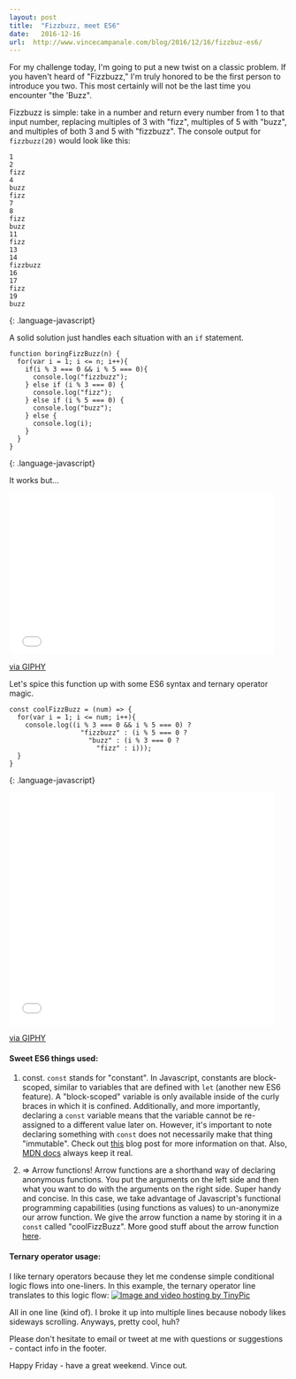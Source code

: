 ```yaml
---
layout: post
title:  "Fizzbuzz, meet ES6"
date:   2016-12-16
url:  http://www.vincecampanale.com/blog/2016/12/16/fizzbuz-es6/
---
```


For my challenge today, I'm going to put a new twist on a classic problem. If you haven't heard of "Fizzbuzz," I'm truly honored to be the first person to introduce you two. This most certainly will not be the last time you encounter "the 'Buzz".

Fizzbuzz is simple: take in a number and return every number from 1 to that input number, replacing multiples of 3 with "fizz", multiples of 5 with "buzz", and multiples of both 3 and 5 with "fizzbuzz". The console output for `fizzbuzz(20)` would look like this:
```
1
2
fizz
4
buzz
fizz
7
8
fizz
buzz
11
fizz
13
14
fizzbuzz
16
17
fizz
19
buzz
```
{: .language-javascript}

A solid solution just handles each situation with an `if` statement.

```
function boringFizzBuzz(n) {
  for(var i = 1; i <= n; i++){
    if(i % 3 === 0 && i % 5 === 0){
      console.log("fizzbuzz");
    } else if (i % 3 === 0) {
      console.log("fizz");
    } else if (i % 5 === 0) {
      console.log("buzz");
    } else {
      console.log(i);
    }
  }
}
```
{: .language-javascript}

It works but...
<iframe src="//giphy.com/embed/xTiTndCIut7o7OpEL6" width="480" height="292" frameBorder="0" class="giphy-embed" allowFullScreen></iframe><p><a href="http://giphy.com/gifs/mashable-xTiTndCIut7o7OpEL6">via GIPHY</a></p>

Let's spice this function up with some ES6 syntax and ternary operator magic.

```
const coolFizzBuzz = (num) => {
  for(var i = 1; i <= num; i++){
    console.log((i % 3 === 0 && i % 5 === 0) ?
                  "fizzbuzz" : (i % 5 === 0 ?
                    "buzz" : (i % 3 === 0 ?
                      "fizz" : i)));
  }
}
```
{: .language-javascript}

<iframe src="//giphy.com/embed/6FymBmqKeBrl6" width="480" height="421" frameBorder="0" class="giphy-embed" allowFullScreen></iframe><p><a href="http://giphy.com/gifs/jaw-drop-oooooh-6FymBmqKeBrl6">via GIPHY</a></p>

#### Sweet ES6 things used:

1) const.
  `const` stands for "constant". In Javascript, constants are block-scoped, similar to variables that are defined with `let` (another new ES6 feature). A "block-scoped" variable is only available inside of the curly braces in which it is confined. Additionally, and more importantly, declaring a `const` variable means that the variable cannot be re-assigned to a different value later on. However, it's important to note declaring something with `const` does not necessarily make that thing "immutable". Check out [this](https://jack.ofspades.com/es6-const-not-immutable/) blog post for more information on that. Also, [MDN docs](https://developer.mozilla.org/en-US/docs/Web/JavaScript/Reference/Statements/const) always keep it real.

2) =>
  Arrow functions! Arrow functions are a shorthand way of declaring anonymous functions. You put the arguments on the left side and then what you want to do with the arguments on the right side. Super handy and concise. In this case, we take advantage of Javascript's functional programming capabilities (using functions as values) to un-anonymize our arrow function. We give the arrow function a name by storing it in a `const` called "coolFizzBuzz". More good stuff about the arrow function [here](https://developer.mozilla.org/en-US/docs/Web/JavaScript/Reference/Functions/Arrow_functions).

#### Ternary operator usage:
  I like ternary operators because they let me condense simple conditional logic flows into one-liners.
  In this example, the ternary operator line translates to this logic flow:
  <a href="http://tinypic.com?ref=9la3hx" target="_blank"><img src="http://i63.tinypic.com/9la3hx.jpg" border="0" alt="Image and video hosting by TinyPic"></a>

All in one line (kind of). I broke it up into multiple lines because nobody likes sideways scrolling. Anyways, pretty cool, huh?

Please don't hesitate to email or tweet at me with questions or suggestions - contact info in the footer.

Happy Friday - have a great weekend. Vince out.
